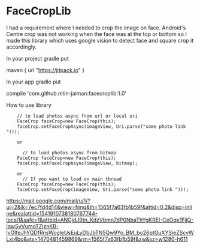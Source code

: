 # FaceCropLib

I had a requirement where I needed to crop the image on face.
Android's Centre crop was not working when the face was at the top or bottom so I made this library which uses google vision to detect face and square crop it
accordingly.

In your project gradle put

   maven { url "https://jitpack.io" }

In your app gradle put

compile 'com.github.nitin-jaiman:facecroplib:1.0'

How to use library

        // to load photos async from url or local uri
        FaceCrop faceCrop=new FaceCrop(this);
        faceCrop.setFaceCropAsync(imageView, Uri.parse("some photo link ")));
        
        or 
        
          // to load photos async from bitmap
        FaceCrop faceCrop=new FaceCrop(this);
        faceCrop.setFaceCropAsync(imageView, bitmap);
        
        or 
          // If you want to load on main thread
        FaceCrop faceCrop=new FaceCrop(this);
        faceCrop.setFaceCrop(imageView, Uri.parse("some photo link ")));
        
        
  
  <img>https://mail.google.com/mail/u/1/?ui=2&ik=7ec7fd4d14&view=fimg&th=1565f7a63fb1b59f&attid=0.2&disp=inline&realattid=1541910738180767744-local1&safe=1&attbid=ANGjdJ9tn_KdzVbmn7dP0NbaThYgKREI-CeOqx1FjjQ-lqwSvVumoTZjznKB-lvGIfeJhYQDfRnsWcgleUsEuLyDbJbTN5Qw9Yo_BM_bo26ptGuXYSieZScvWLxt4bo&ats=1470481459869&rm=1565f7a63fb1b59f&zw&sz=w1280-h611</img>

